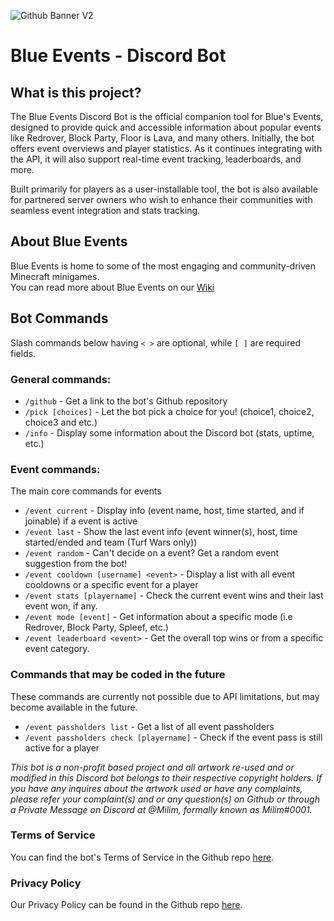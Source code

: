 ![Github Banner V2](https://github.com/user-attachments/assets/1b0e15e1-28ba-4016-a6bd-a427dd332269)




# Blue Events - Discord Bot

## What is this project?
The Blue Events Discord Bot is the official companion tool for Blue's Events, designed to provide quick and accessible information about popular events like Redrover, Block Party, Floor is Lava, and many others. Initially, the bot offers event overviews and player statistics. As it continues integrating with the API, it will also support real-time event tracking, leaderboards, and more.

Built primarily for players as a user-installable tool, the bot is also available for partnered server owners who wish to enhance their communities with seamless event integration and stats tracking.

## About Blue Events
Blue Events is home to some of the most engaging and community-driven Minecraft minigames. \
You can read more about Blue Events on our [Wiki](https://blueevents.wiki/)

## Bot Commands
Slash commands below having `< >` are optional, while `[ ]` are required fields.
### General commands:
- `/github` - Get a link to the bot's Github repository
- `/pick [choices]` - Let the bot pick a choice for you! (choice1, choice2, choice3 and etc.)
- `/info` - Display some information about the Discord bot (stats, uptime, etc.)
### Event commands:
The main core commands for events
- `/event current` - Display info (event name, host, time started, and if joinable) if a event is active
- `/event last` - Show the last event info (event winner(s), host, time started/ended and team (Turf Wars only))
- `/event random` - Can't decide on a event? Get a random event suggestion from the bot!
- `/event cooldown [username] <event>` - Display a list with all event cooldowns or a specific event for a player
- `/event stats [playername]` - Check the current event wins and their last event won, if any.
- `/event mode [event]` - Get information about a specific mode (i.e Redrover, Block Party, Spleef, etc.)
- `/event leaderboard <event>` - Get the overall top wins or from a specific event category.

### Commands that may be coded in the future
These commands are currently not possible due to API limitations, but may become available in the future.
- `/event passholders list` - Get a list of all event passholders
- `/event passholders check [playername]` - Check if the event pass is still active for a player

*This bot is a non-profit based project and all artwork re-used and or modified in this Discord bot belongs to their respective copyright holders. If you have any inquires about the artwork used or have any complaints, please refer your complaint(s) and or any question(s) on Github or through a Private Message on Discord at @Milim, formally known as Milim#0001.*

### Terms of Service
You can find the bot's Terms of Service in the Github repo [here](https://github.com/Electrocute4u/Blue-Events-Discord-Bot/blob/main/Terms_of_Service.md).

### Privacy Policy
Our Privacy Policy can be found in the Github repo [here](https://github.com/Electrocute4u/Blue-Events-Discord-Bot/blob/main/Privacy_Policy.md).
